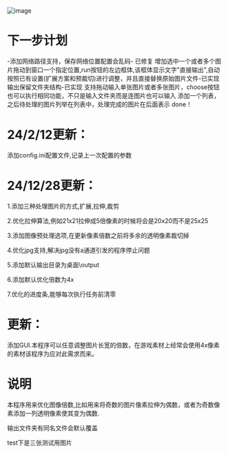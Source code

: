 ![image](https://github.com/user-attachments/assets/909e1ec4-18d7-4f8e-82d7-4f0f74bb956a)

# 下一步计划
-添加网络路径支持，保存网络位置配置会乱码- 已修复
增加选中一个或者多个图片拖动到窗口一个指定位置,run按钮的左边框体,该框体显示文字"直接输出",自动按照已有设置(扩展方案和预裁切)进行调整，并且直接替换原始图片文件-已实现
输出保留文件夹结构-已实现
支持拖动输入单张图片或者多张图片，choose按钮也可以执行相同功能，不只是输入文件夹而是连图片也可以输入
添加一个列表，之后待处理的图片列举在列表中，处理完成的图片在后面表示 done！


#  24/2/12更新：
添加config.ini配置文件,记录上一次配置的参数

#  24/12/28更新：
1.添加三种处理图片的方式,扩展,拉伸,裁剪

2.优化拉伸算法,例如21x21拉伸成5倍像素的时候将会是20x20而不是25x25

3.添加图像预处理选项,在更新像素倍数之前将多余的透明像素裁切掉

4.优化jpg支持,解决jpg没有a通道引发的程序停止问题

5.添加默认输出目录为桌面\output

6.添加默认优化倍数为4x

7.优化的进度条,能够每次执行任务前清零

# 更新：
添加GUI.本程序可以任意调整图片长宽的倍数，在游戏素材上经常会使用4x像素的素材该程序为应对此需求而来。

# 说明
本程序用来优化图像倍数,比如用来将奇数的图片像素拉伸为偶数，或者为奇数像素添加一列透明像素使其变为偶数.

输出文件夹有同名文件会默认覆盖

test下是三张测试用图片
